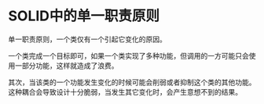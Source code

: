 # SOLID中的单一职责原则

单一职责原则，一个类仅有一个引起它变化的原因。

一个类完成一个目标即可，如果一个类实现了多种功能，但调用的一方可能只会使用一部分功能，这样就造成了浪费。

其次，当该类的一个功能发生变化的时候可能会削弱或者抑制这个类的其他功能。这种耦合会导致设计十分脆弱，当发生其它变化时，会产生意想不到的结果。
